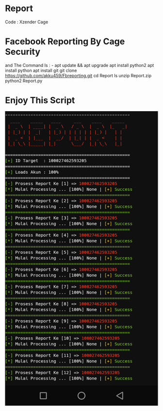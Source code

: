 # Report
Code : Xzender Cage

# Facebook Reporting By Cage Security
and The Command Is : -
 apt update && apt upgrade
 apt install python2
 apt install python
 apt install git 
 git clone https://github.com/akku459/Fbreporting.git
 cd Report
 ls
 unzip Report.zip
 python2 Report.py

# Enjoy This Script 
<Img src="Stock/Report.png">
